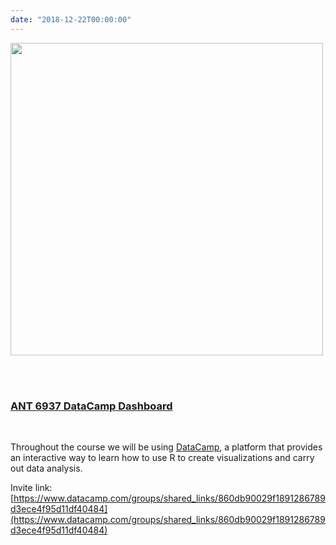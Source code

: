 ```yaml
---
date: "2018-12-22T00:00:00"
---
```


<img src="/img/logos/datacamp-horizontal.png" width="500"></img>

<br>
<br>

### [ANT 6937 DataCamp Dashboard](https://www.datacamp.com/groups/ant-6973-data-visualization-and-exploration)

<br>

Throughout the course we will be using [DataCamp](http://datacamp.com/), a platform that provides an interactive way to learn how to use R to create visualizations and carry out data analysis.

Invite link: [https://www.datacamp.com/groups/shared_links/860db90029f1891286789d3ece4f95d11df40484](https://www.datacamp.com/groups/shared_links/860db90029f1891286789d3ece4f95d11df40484)


